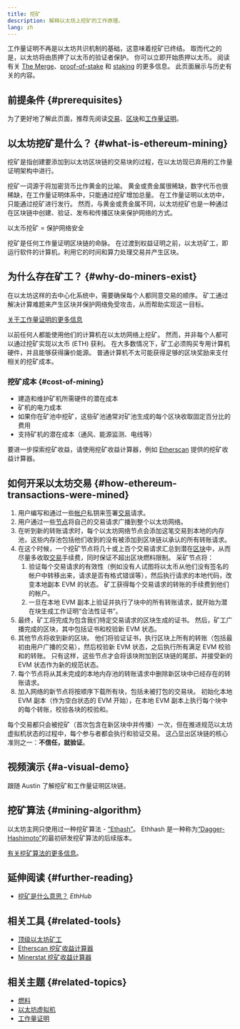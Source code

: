 ```yaml
---
title: 挖矿
description: 解释以太坊上挖矿的工作原理。
lang: zh
---
```


<InfoBanner emoji=":wave:">

工作量证明不再是以太坊共识机制的基础，这意味着挖矿已终结。 取而代之的是，以太坊将由质押了以太币的验证者保护。 你可以立即开始质押以太币。 阅读有关 [The Merge](/upgrades/merge/)、[proof-of-stake](/developers/docs/consensus-mechanisms/pos/) 和 [staking](/staking/) 的更多信息。 此页面展示与历史有关的内容。

</InfoBanner>

## 前提条件 {#prerequisites}

为了更好地了解此页面，推荐先阅读[交易](/developers/docs/transactions/)、[区块](/developers/docs/blocks/)和[工作量证明](/developers/docs/consensus-mechanisms/pow/)。

## 以太坊挖矿是什么？ {#what-is-ethereum-mining}

挖矿是指创建要添加到以太坊区块链的交易块的过程，在以太坊现已弃用的工作量证明架构中进行。

挖矿一词源于将加密货币比作黄金的比喻。 黄金或贵金属很稀缺，数字代币也很稀缺，在工作量证明体系中，只能通过挖矿增加总量。 在工作量证明以太坊中，只能通过挖矿进行发行。 然而，与黄金或贵金属不同，以太坊挖矿也是一种通过在区块链中创建、验证、发布和传播区块来保护网络的方式。

以太币挖矿 = 保护网络安全

挖矿是任何工作量证明区块链的命脉。 在过渡到权益证明之前，以太坊矿工，即运行软件的计算机，利用它的时间和算力处理交易并产生区块。

## 为什么存在矿工？ {#why-do-miners-exist}

在以太坊这样的去中心化系统中，需要确保每个人都同意交易的顺序。 矿工通过解决计算难题来产生区块并保护网络免受攻击，从而帮助实现这一目标。

[关于工作量证明的更多信息](/developers/docs/consensus-mechanisms/pow/)

以前任何人都能使用他们的计算机在以太坊网络上挖矿。 然而，并非每个人都可以通过挖矿实现以太币 (ETH) 获利。 在大多数情况下，矿工必须购买专用计算机硬件，并且能够获得廉价能源。 普通计算机不太可能获得足够的区块奖励来支付相关的挖矿成本。

### 挖矿成本 {#cost-of-mining}

- 建造和维护矿机所需硬件的潜在成本
- 矿机的电力成本
- 如果你在矿池中挖矿，这些矿池通常对矿池生成的每个区块收取固定百分比的费用
- 支持矿机的潜在成本（通风、能源监测、电线等）

要进一步探索挖矿收益，请使用挖矿收益计算器，例如 [Etherscan](https://etherscan.io/ether-mining-calculator) 提供的挖矿收益计算器。

## 如何开采以太坊交易 {#how-ethereum-transactions-were-mined}

1. 用户编写和通过一些[帐户](/developers/docs/accounts/)私钥来签署[交易](/developers/docs/transactions/)请求。
2. 用户通过一些[节点](/developers/docs/nodes-and-clients/)将自己的交易请求广播到整个以太坊网络。
3. 在听到新的转账请求时，每个以太坊网络节点会添加这笔交易到本地的内存池，这些内存池包括他们收到的没有被添加到区块链以承认的所有转账请求。
4. 在这个时候，一个挖矿节点将几十或上百个交易请求汇总到潜在[区块](/developers/docs/blocks/)中，从而尽量多收取[交易](/developers/docs/gas/)手续费，同时保证不超出区块燃料限制。 采矿节点将：
   1. 验证每个交易请求的有效性（例如没有人试图将以太币从他们没有签名的帐户中转移出来，请求是否有格式错误等），然后执行请求的本地代码，改变本地副本 EVM 的状态。 矿工获得每个交易请求的转账的手续费到他们的帐户。
   2. 一旦在本地 EVM 副本上验证并执行了块中的所有转账请求，就开始为潜在块生成工作证明“合法性证书”。
5. 最终，矿工将完成为包含我们特定交易请求的区块生成的证书。 然后，矿工广播完成的区块，其中包括证书和校验新 EVM 状态。
6. 其他节点将收到新的区块。 他们将验证证书，执行区块上所有的转账（包括最初由用户广播的交易），然后校验新 EVM 状态，之后执行所有满足 EVM 校验和的转账。 只有这样，这些节点才会将该块附加到区块链的尾部，并接受新的 EVM 状态作为新的规范状态。
7. 每个节点将从其未完成的本地内存池的转账请求中删除新区块中已经存在的转账请求。
8. 加入网络的新节点将按顺序下载所有块，包括未被打包的交易块。 初始化本地 EVM 副本（作为空白状态的 EVM 开始），在本地 EVM 副本上执行每个块中的每个转账，校验各块的校验和。

每个交易都只会被挖矿（首次包含在新区块中并传播）一次，但在推进规范以太坊虚拟机状态的过程中，每个参与者都会执行和验证交易。 这凸显出区块链的核心准则之一：**不信任，就验证**。

## 视频演示 {#a-visual-demo}

跟随 Austin 了解挖矿和工作量证明区块链。

<YouTube id="zcX7OJ-L8XQ" />

## 挖矿算法 {#mining-algorithm}

以太坊主网只使用过一种挖矿算法 - [“Ethash”](/developers/docs/consensus-mechanisms/pow/mining/mining-algorithms/ethash)。 Ethhash 是一种称为[“Dagger-Hashimoto”](/developers/docs/consensus-mechanisms/pow/mining/mining-algorithms/dagger-hashimoto)的最初研发挖矿算法的后续版本。

[有关挖矿算法的更多信息](/developers/docs/consensus-mechanisms/pow/mining-algorithms/)。

## 延伸阅读 {#further-reading}

- [挖矿是什么意思？](https://docs.ethhub.io/using-ethereum/mining/) _EthHub_

## 相关工具 {#related-tools}

- [顶级以太坊矿工](https://etherscan.io/stat/miner?range=7&blocktype=blocks)
- [Etherscan 挖矿收益计算器](https://etherscan.io/ether-mining-calculator)
- [Minerstat 挖矿收益计算器](https://minerstat.com/coin/ETH)

## 相关主题 {#related-topics}

- [燃料](/developers/docs/gas/)
- [以太坊虚拟机](/developers/docs/evm/)
- [工作量证明](/developers/docs/consensus-mechanisms/pow/)
